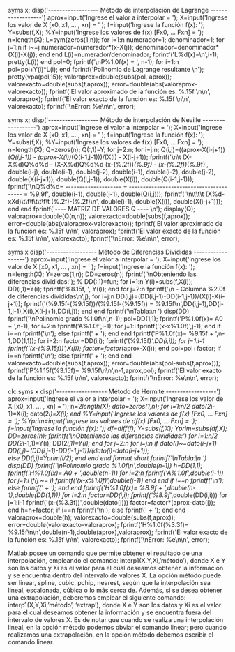syms x;
disp('------------------ Método de interpolación de Lagrange ------------------')
aprox=input('Ingrese el valor a interpolar = ');
X=input('Ingrese los valor de X [x0, x1, ... , xn] = ' );
f=input('Ingrese la función f(x): ');
Y=subs(f,X);
%Y=input('Ingrese los valores de f(x) [Fx0, ... Fxn] = ');
n=length(X);
L=sym(zeros(1,n));
for i=1:n
    numerador=1;
    denominador=1;
    for j=1:n
        if i~=j
            numerador=numerador*(x-X(j));
            denominador=denominador*(X(i)-X(j));
        end
    end
    L(i)=numerador/denominador;
    fprintf('L%d(x)=\n',i-1);
    pretty(L(i))
end
pol=0;
fprintf('\nP%1.0f(x) = ', n-1);
for i=1:n
    pol=pol+Y(i)*L(i);
end
fprintf('Polinomio de Lagrange resultante \n');
pretty(vpa(pol,15));
valoraprox=double(subs(pol, aprox));
valorexacto=double(subs(f,aprox));
error=double(abs(valoraprox-valorexacto));
fprintf('El valor aproximado de la función es: %.15f \n\n', valoraprox);
fprintf('El valor exacto de la función es: %.15f \n\n', valorexacto);
fprintf('\nError: %e\n\n', error);



syms x;
disp('------------------ Método de interpolación de Neville ------------------')
aprox=input('Ingrese el valor a interpolar = ');
X=input('Ingrese los valor de X [x0, x1, ... , xn] = ' );
f=input('Ingrese la función f(x): ');
Y=subs(f,X);
%Y=input('Ingrese los valores de f(x) [Fx0, ... Fxn] = ');
n=length(X);
Q=zeros(n);
Q(:,1)=Y;
for j=2:n;
    for i=j:n;
        Q(i,j)=((aprox-X(i-j+1))*(Q(i,j-1)) - (aprox-X(i))*(Q(i-1,j-1)))/(X(i) - X(i-j+1));
        fprintf('\n\t (X-X%d)Q%d%d - (X-X%d)Q%d%d      (x-(%.2f))*(%.9f) - (x-(%.2f))*(%.9f)', double(i-j), double(i-1), double(j-2), double(i-1), double(i-2), double(j-2), double(X(i-j+1)), double(Q(i,j-1)), double(X(i)), double(Q(i-1,j-1)));
        fprintf('\nQ%d%d= --------------------  =  ---------------------------------------- = %9.9f', double(i-1), double(j-1), double(Q(i,j)));
        fprintf('\n\t\t\t (X%d-xXd)\t\t\t\t\t\t\t  (%.2f)-(%.2f)\n', double(i-1), double(X(i)), double(X(i-j+1)));
    end
end
fprintf('---- MATRIZ DE VALORES Q ---- \n');
display(Q);
valoraprox=double(Q(n,n));
valorexacto=double(subs(f,aprox));
error=double(abs(valoraprox-valorexacto));
fprintf('El valor aproximado de la función es: %.15f \n\n', valoraprox);
fprintf('El valor exacto de la función es: %.15f \n\n', valorexacto);
fprintf('\nError: %e\n\n', error);



syms x
disp('------------------ Método de Diferencias Divididas ------------------')
aprox=input('Ingrese el valor a interpolar = ');
X=input('Ingrese los valor de X [x0, x1, ... , xn] = ' );
f=input('Ingrese la función f(x): ');
n=length(X);
Y=zeros(1,n);
DD=zeros(n);
fprintf('\nObteniendo las diferencias divididas:');
% DD(:,1)=fun;
for i=1:n
     Y(i)=subs(f,X(i));
     DD(i,1)=Y(i);
     fprintf('%8.15f, ', Y(i));
end
for j=2:n
    fprintf('\n - Columna %2.0f de diferencias divididas\n',j);
    for i=j:n
        DD(i,j)=(DD(i,j-1)-DD(i-1,j-1))/(X(i)-X(i-j+1));
        fprintf('(%9.15f-(%9.15f))/(%9.15f-(%9.15f)) = %9.15f\n',DD(i,j-1),DD(i-1,j-1),X(i),X(i-j+1),DD(i,j));
    end
end
fprintf('\nTabla:\n ')
disp(DD) 
fprintf('\nPolinomio grado %1.0f\n',n-1);
pol=DD(1,1);
fprintf('P%1.0f(x)= A0 + ',n-1);
for i=2:n
    fprintf('A%1.0f',i-1);
    for j=1:i
        fprintf('(x-x%1.0f)',j-1);
    end
    if i==n
        fprintf('\n');
    else
        fprintf(' + ');
    end
end
fprintf('P%1.0f(x)= %9.15f + ',n-1,DD(1,1));
for i=2:n
    factor=DD(i,i);
    fprintf('(%9.15f)*',DD(i,i));
    for j=1:i-1
        fprintf('(x-(%9.15f))',X(j));
        factor=factor*(aprox-X(j));
    end
    pol=pol+factor;
    if i==n
        fprintf('\n');
    else
        fprintf(' + ');
    end
end
valorexacto=double(subs(f,aprox));
error=double(abs(pol-subs(f,aprox)));
fprintf('P%1.15f(%3.15f)= %9.15f\n\n',n-1,aprox,pol);
fprintf('El valor exacto de la función es: %.15f \n\n', valorexacto);
fprintf('\nError: %e\n\n', error);



clc
syms x
disp('------------------ Método de Hermite ------------------')
aprox=input('Ingrese el valor a interpolar = ');
X=input('Ingrese los valor de X [x0, x1, ... , xn] = ');
n=2*length(X);
dato=zeros(1,n);
for i=1:n/2
    dato(2*i-1)=X(i);
    dato(2*i)=X(i);
end
%Y=input('Ingrese los valores de f(x) [Fx0, ... Fxn] = ');
%Yprim=input('Ingrese los valores de df(x) [Fx0, ... Fxn] = ');
f=input('Ingrese la función f(x): ');
df=diff(f);
Y=subs(f,X);
Yprim=subs(df,X);
DD=zeros(n);
fprintf('\nObteniendo las diferencias divididas:')
for i=1:n/2
    DD(2*i-1,1)=Y(i);
    DD(2*i,1)=Y(i);
end
for j=2:n
    for i=j:n
        if dato(i)~=dato(i-j+1)
            DD(i,j)=(DD(i,j-1)-DD(i-1,j-1))/(dato(i)-dato(i-j+1));   
        else
            DD(i,j)=Yprim(i/2);
        end
    end
end
format short
fprintf('\nTabla:\n ')
disp(DD) 
fprintf('\nPolinomio grado %1.0f\n',double(n-1))
h=DD(1,1);
fprintf('H%1.0f(x)= A0 + ',double(n-1))
for i=2:n
    fprintf('A%1.0f',double(i-1))
    for j=1:i
        if(j ~= i)
            fprintf('(x-x%1.0f)',double(j-1))
        end
    end
    if i==n
        fprintf('\n');
    else
        fprintf(' + ');
    end
end
fprintf('H%1.0f(x)= %8.9f + ',double(n-1),double(DD(1,1)))
for i=2:n
    factor=DD(i,i);
    fprintf('%8.9f*',double(DD(i,i)))
    for j=1:i-1
        fprintf('(x-(%3.3f))',double(dato(j)))
        factor=factor*(aprox-dato(j));
    end
    h=h+factor;
    if i==n
        fprintf('\n');
    else
        fprintf(' + ');
    end
end
valoraprox=double(h);
valorexacto=double(subs(f,aprox));
error=double(valorexacto-valoraprox);
fprintf('H%1.0f(%3.3f)= %9.15f\n\n',double(n-1),double(aprox),valoraprox);
fprintf('El valor exacto de la función es: %.15f \n\n', valorexacto);
fprintf('\nError: %e\n\n', error);

Matlab posee un comando que permite obtener el resultado de una interpolación, 
empleando el comando: interp1(X,Y,Xi,’método’), donde X e Y son los datos y Xi es el 
valor para el cual deseamos obtener la información y se encuentra dentro del intervalo 
de valores X. La opción método puede ser linear, spline, cubic, pchip, nearest, según 
que la interpolación sea lineal, escalonada, cúbica o lo más cerca de. Además, si se 
desea obtener una extrapolación, deberemos emplear el siguiente comando: 
interp1(X,Y,Xi,’método’, ‘extrap’), donde X e Y son los datos y Xi es el valor para el 
cual deseamos obtener la información y se encuentra fuera del intervalo de valores X. 
Es de notar que cuando se realiza una interpolación lineal, en la opción método 
podemos obviar el comando linear; pero cuando realizamos una extrapolación, en la 
opción método debemos escribir el comando linear. 
